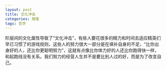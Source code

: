 ```yaml
---
layout: post
title: 文化冲击
categories: 随笔
tags: 哲学
---
```


阶层间的文化属性导致了“文化冲击”，有些人要花很多的精力和时间去适应精英们早已习惯了的游戏规则，这些人的努力很大一部分是在填补自身的不足，“比你出身好的人，还比你更聪明努力”，这就有点像比你体力好的人还比你跑得快一样，和起跑线没有关系。我们努力的经营人生并不是要比别人过的好，而是为了改变自己。